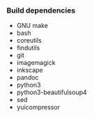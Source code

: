 ### Build dependencies

* GNU make
* bash
* coreutils
* findutils
* git
* imagemagick
* inkscape
* pandoc
* python3
* python3-beautifulsoup4
* sed
* yuicompressor
